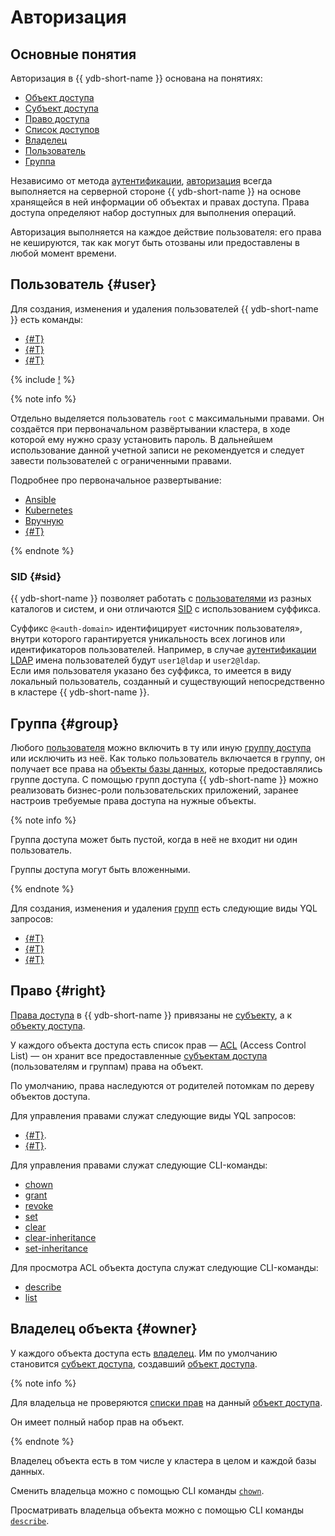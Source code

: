 # Авторизация

## Основные понятия

Авторизация в {{ ydb-short-name }} основана на понятиях:

* [Объект доступа](../concepts/glossary.md#access-object)
* [Субъект доступа](../concepts/glossary.md#access-subject)
* [Право доступа](../concepts/glossary.md#access-right)
* [Список доступов](../concepts/glossary.md#access-acl)
* [Владелец](../concepts/glossary.md#access-owner)
* [Пользователь](../concepts/glossary.md#access-user)
* [Группа](../concepts/glossary.md#access-group)

Независимо от метода [аутентификации](https://ru.wikipedia.org/wiki/Аутентификация), [авторизация](https://ru.wikipedia.org/wiki/Авторизация) всегда выполняется на серверной стороне {{ ydb-short-name }} на основе хранящейся в ней информации об объектах и правах доступа. Права доступа определяют набор доступных для выполнения операций.

Авторизация выполняется на каждое действие пользователя: его права не кешируются, так как могут быть отозваны или предоставлены в любой момент времени.

## Пользователь {#user}

Для создания, изменения и удаления пользователей {{ ydb-short-name }} есть команды:

* [{#T}](../yql/reference/syntax/create-user.md)
* [{#T}](../yql/reference/syntax/alter-user.md)
* [{#T}](../yql/reference/syntax/drop-user.md)

{% include [!](../_includes/do-not-create-users-in-ldap.md) %}

{% note info %}

Отдельно выделяется пользователь `root` с максимальными правами. Он создаётся при первоначальном развёртывании кластера, в ходе которой ему нужно сразу установить пароль. В дальнейшем использование данной учетной записи не рекомендуется и следует завести пользователей с ограниченными правами.

Подробнее про первоначальное развертывание:

* [Ansible](../devops/ansible/initial-deployment.md)
* [Kubernetes](../devops/kubernetes/initial-deployment.md)
* [Вручную](../devops/manual/initial-deployment.md)
* [{#T}](./builtin-security.md)

{% endnote %}

### SID {#sid}

{{ ydb-short-name }} позволяет работать с [пользователями](../concepts/glossary.md#access-user) из разных каталогов и систем, и они отличаются [SID](../concepts/glossary.md#access-sid) с использованием суффикса.

Суффикс `@<auth-domain>` идентифицирует «источник пользователя», внутри которого гарантируется уникальность всех логинов или идентификаторов пользователей. Например, в случае [аутентификации LDAP](authentication.md#ldap-auth-provider) имена пользователей будут `user1@ldap` и `user2@ldap`.<br/>
Если имя пользователя указано без суффикса, то имеется в виду локальный пользователь, созданный и существующий непосредственно в кластере {{ ydb-short-name }}.

## Группа {#group}

Любого [пользователя](../concepts/glossary.md#access-user) можно включить в ту или иную [группу доступа](../concepts/glossary.md#access-group) или исключить из неё. Как только пользователь включается в группу, он получает все права на [объекты базы данных](../concepts/glossary.md#access-object), которые предоставлялись группе доступа.
С помощью групп доступа {{ ydb-short-name }} можно реализовать бизнес-роли пользовательских приложений, заранее настроив требуемые права доступа на нужные объекты.

{% note info %}

Группа доступа может быть пустой, когда в неё не входит ни один пользователь.

Группы доступа могут быть вложенными.

{% endnote %}

Для создания, изменения и удаления [групп](../concepts/glossary.md#access-group) есть следующие виды YQL запросов:

* [{#T}](../yql/reference/syntax/create-group.md)
* [{#T}](../yql/reference/syntax/alter-group.md)
* [{#T}](../yql/reference/syntax/drop-group.md)

## Право {#right}

[Права доступа](../concepts/glossary.md#access-right) в {{ ydb-short-name }} привязаны не [субъекту](../concepts/glossary.md#access-subject), а к [объекту доступа](../concepts/glossary.md#access-object).

У каждого объекта доступа есть список прав — [ACL](../concepts/glossary.md#access-acl) (Access Control List) — он хранит все предоставленные [субъектам доступа](../concepts/glossary.md#subject) (пользователям и группам) права на объект.

По умолчанию, права наследуются от родителей потомкам по дереву объектов доступа.

Для управления правами служат следующие виды YQL запросов:

* [{#T}](../yql/reference/syntax/grant.md).
* [{#T}](../yql/reference/syntax/revoke.md).

Для управления правами служат следующие CLI-команды:

* [chown](../reference/ydb-cli/commands/scheme-permissions.md#chown)
* [grant](../reference/ydb-cli/commands/scheme-permissions.md#grant-revoke)
* [revoke](../reference/ydb-cli/commands/scheme-permissions.md#grant-revoke)
* [set](../reference/ydb-cli/commands/scheme-permissions.md#set)
* [clear](../reference/ydb-cli/commands/scheme-permissions.md#clear)
* [clear-inheritance](../reference/ydb-cli/commands/scheme-permissions.md#clear-inheritance)
* [set-inheritance](../reference/ydb-cli/commands/scheme-permissions.md#set-inheritance)

Для просмотра ACL объекта доступа служат следующие CLI-команды:

* [describe](../reference/ydb-cli/commands/scheme-describe.md)
* [list](../reference/ydb-cli/commands/scheme-permissions.md#list)

## Владелец объекта {#owner}

У каждого объекта доступа есть [владелец](../concepts/glossary.md#access-owner). Им по умолчанию становится [субъект доступа](../concepts/glossary.md#access-subject), создавший [объект доступа](../concepts/glossary.md#access-object).

{% note info %}

Для владельца не проверяются [списки прав](../concepts/glossary.md#access-control-list) на данный [объект доступа](../concepts/glossary.md#access-object).

Он имеет полный набор прав на объект.

{% endnote %}

Владелец объекта есть в том числе у кластера в целом и каждой базы данных.

Сменить владельца можно с помощью CLI команды [`chown`](../reference/ydb-cli/commands/scheme-permissions.md#chown).

Просматривать владельца объекта можно с помощью CLI команды [`describe`](../reference/ydb-cli/commands/scheme-describe.md).
